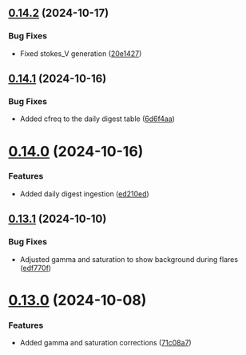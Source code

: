 ## [0.14.2](https://github.com/epic-astronomy/LWA_EPIC/compare/v0.14.1...v0.14.2) (2024-10-17)


### Bug Fixes

* Fixed stokes_V generation ([20e1427](https://github.com/epic-astronomy/LWA_EPIC/commit/20e14275be380015d93ebd82d2342834a694992f))



## [0.14.1](https://github.com/epic-astronomy/LWA_EPIC/compare/v0.14.0...v0.14.1) (2024-10-16)


### Bug Fixes

* Added cfreq to the daily digest table ([6d6f4aa](https://github.com/epic-astronomy/LWA_EPIC/commit/6d6f4aa985e04b641717e4d734f1dbce8b70b782))



# [0.14.0](https://github.com/epic-astronomy/LWA_EPIC/compare/v0.13.1...v0.14.0) (2024-10-16)


### Features

* Added daily digest ingestion ([ed210ed](https://github.com/epic-astronomy/LWA_EPIC/commit/ed210ed404ea98baf48766f48a4be8bd561f8568))



## [0.13.1](https://github.com/epic-astronomy/LWA_EPIC/compare/v0.13.0...v0.13.1) (2024-10-10)


### Bug Fixes

* Adjusted gamma and saturation to show background during flares ([edf770f](https://github.com/epic-astronomy/LWA_EPIC/commit/edf770f4b4bd35afea6e69fb482cf8cc69701782))



# [0.13.0](https://github.com/epic-astronomy/LWA_EPIC/compare/v0.12.0...v0.13.0) (2024-10-08)


### Features

* Added gamma and saturation corrections ([71c08a7](https://github.com/epic-astronomy/LWA_EPIC/commit/71c08a71c49ff9d51d58733039b3a331b69857b1))



